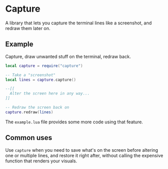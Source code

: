 # Capture
A library that lets you capture the terminal lines like a screenshot, and redraw them later on.

## Example
Capture, draw unwanted stuff on the terminal, redraw back.
```lua
local capture = require("capture")

-- Take a "screenshot"
local lines = capture.capture()

--[[
  Alter the screen here in any way...
]]

-- Redraw the screen back on
capture.redraw(lines)
```
The `example.lua` file provides some more code using that feature.

## Common uses
Use `capture` when you need to save what's on the screen before altering one or multiple lines, and restore it right after, without calling the expensive function that renders your visuals.